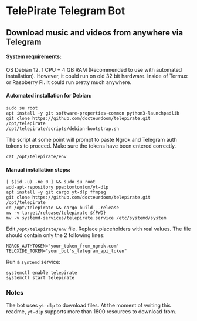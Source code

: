 # TelePirate Telegram Bot
## Download music and videos from anywhere via Telegram

#### System requirements:

OS Debian 12. 1 CPU + 4 GB RAM (Recommended to use with automated installation). However, it could run on old 32 bit hardware. Inside of Termux or Raspberry Pi. It could run pretty much anywhere.

#### Automated installation for Debian:

    sudo su root
    apt install -y git software-properties-common python3-launchpadlib
    git clone https://github.com/docteurdoom/telepirate.git /opt/telepirate
    /opt/telepirate/scripts/debian-bootstrap.sh

The script at some point will prompt to paste Ngrok and Telegram auth tokens to proceed. 
Make sure the tokens have been entered correctly.

	cat /opt/telepirate/env

#### Manual installation steps:
	
    [ $(id -u) -ne 0 ] && sudo su root
    add-apt-repository ppa:tomtomtom/yt-dlp
	apt install -y git cargo yt-dlp ffmpeg
    git clone https://github.com/docteurdoom/telepirate.git /opt/telepirate
    cd /opt/telepirate && cargo build --release
    mv -v target/release/telepirate ${PWD}
    mv -v systemd-services/telepirate.service /etc/systemd/system

Edit `/opt/telepirate/env` file. Replace placeholders with real values. 
The file should contain only the 2 following lines:

    NGROK_AUTHTOKEN="your_token_from_ngrok.com"
    TELOXIDE_TOKEN="your_bot's_telegram_api_token"

Run a `systemd` service:

	systemctl enable telepirate
    systemctl start telepirate

### Notes
The bot uses `yt-dlp` to download files.
At the moment of writing this readme, `yt-dlp` supports more than 1800 resources to download from.
